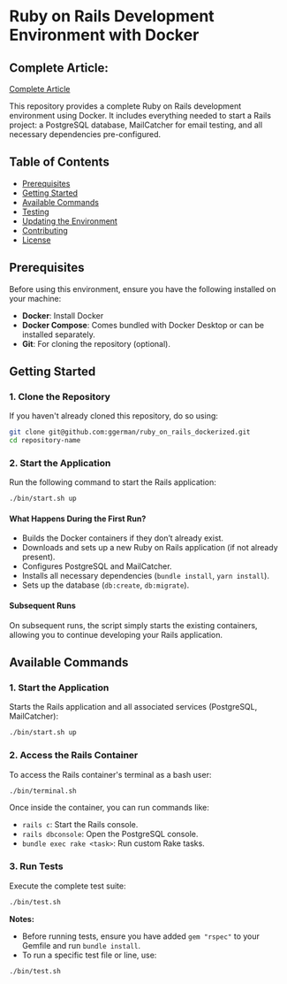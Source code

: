 # Ruby on Rails Development Environment with Docker

## Complete Article:

[Complete Article](https://rubystacknews.com/2025/03/12/streamline-your-ruby-on-rails-development-with-docker/)


This repository provides a complete Ruby on Rails development environment using Docker. It includes everything needed to start a Rails project: a PostgreSQL database, MailCatcher for email testing, and all necessary dependencies pre-configured.

## Table of Contents
- [Prerequisites](#prerequisites)
- [Getting Started](#getting-started)
- [Available Commands](#available-commands)
- [Testing](#testing)
- [Updating the Environment](#updating-the-environment)
- [Contributing](#contributing)
- [License](#license)

## Prerequisites
Before using this environment, ensure you have the following installed on your machine:

- **Docker**: Install Docker
- **Docker Compose**: Comes bundled with Docker Desktop or can be installed separately.
- **Git**: For cloning the repository (optional).

## Getting Started
### 1. Clone the Repository
If you haven't already cloned this repository, do so using:

```bash
git clone git@github.com:ggerman/ruby_on_rails_dockerized.git
cd repository-name
```

### 2. Start the Application
Run the following command to start the Rails application:

```bash
./bin/start.sh up
```

#### What Happens During the First Run?
- Builds the Docker containers if they don’t already exist.
- Downloads and sets up a new Ruby on Rails application (if not already present).
- Configures PostgreSQL and MailCatcher.
- Installs all necessary dependencies (`bundle install`, `yarn install`).
- Sets up the database (`db:create`, `db:migrate`).

#### Subsequent Runs
On subsequent runs, the script simply starts the existing containers, allowing you to continue developing your Rails application.

## Available Commands
### 1. Start the Application
Starts the Rails application and all associated services (PostgreSQL, MailCatcher):

```bash
./bin/start.sh up
```

### 2. Access the Rails Container
To access the Rails container's terminal as a bash user:

```bash
./bin/terminal.sh
```

Once inside the container, you can run commands like:
- `rails c`: Start the Rails console.
- `rails dbconsole`: Open the PostgreSQL console.
- `bundle exec rake <task>`: Run custom Rake tasks.

### 3. Run Tests
Execute the complete test suite:

```bash
./bin/test.sh
```

**Notes:**
- Before running tests, ensure you have added `gem "rspec"` to your Gemfile and run `bundle install`.
- To run a specific test file or line, use:

```bash
./bin/test.sh
